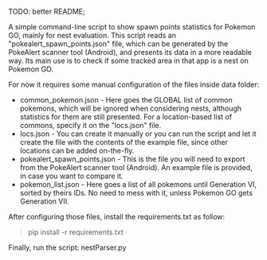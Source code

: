 TODO: better README;

A simple command-line script to show spawn points statistics for Pokemon GO, mainly for nest evaluation.
This script reads an "pokealert_spawn_points.json" file, which can be generated by the PokeAlert scanner tool (Android), and presents its data in a more readable way. Its main use is to check if some tracked area in that app is a nest on Pokemon GO.

For now it requires some manual configuration of the files inside data folder:
- common_pokemon.json - Here goes the GLOBAL list of common pokemons, which will be ignored when considering nests, although statistics for them are still presented. For a location-based list of commons, specify it on the "locs.json" file.
- locs.json - You can create it manually or you can run the script and let it create the file with the contents of the example file, since other locations can be added on-the-fly.
- pokealert_spawn_points.json - This is the file you will need to export from the PokeAlert scanner tool (Android). An example file is provided, in case you want to compare it.
- pokemon_list.json - Here goes a list of all pokemons until Generation VI, sorted by theirs IDs. No need to mess with it, unless Pokemon GO gets Generation VII.

After configuring those files, install the requirements.txt as follow:
> pip install -r requirements.txt

Finally, run the script: nestParser.py
